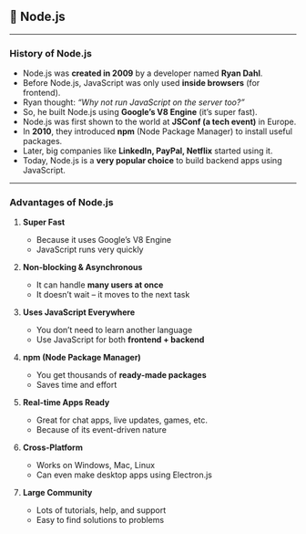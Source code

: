 ## 📘 Node.js

---

### **History of Node.js**

* Node.js was **created in 2009** by a developer named **Ryan Dahl**.
* Before Node.js, JavaScript was only used **inside browsers** (for frontend).
* Ryan thought: *“Why not run JavaScript on the server too?”*
* So, he built Node.js using **Google’s V8 Engine** (it’s super fast).
* Node.js was first shown to the world at **JSConf (a tech event)** in Europe.
* In **2010**, they introduced **npm** (Node Package Manager) to install useful packages.
* Later, big companies like **LinkedIn, PayPal, Netflix** started using it.
* Today, Node.js is a **very popular choice** to build backend apps using JavaScript.

---

### **Advantages of Node.js**

1. **Super Fast**

   * Because it uses Google’s V8 Engine
   * JavaScript runs very quickly

2. **Non-blocking & Asynchronous**

   * It can handle **many users at once**
   * It doesn’t wait – it moves to the next task

3. **Uses JavaScript Everywhere**

   * You don’t need to learn another language
   * Use JavaScript for both **frontend + backend**

4. **npm (Node Package Manager)**

   * You get thousands of **ready-made packages**
   * Saves time and effort

5. **Real-time Apps Ready**

   * Great for chat apps, live updates, games, etc.
   * Because of its event-driven nature

6. **Cross-Platform**

   * Works on Windows, Mac, Linux
   * Can even make desktop apps using Electron.js

7. **Large Community**

   * Lots of tutorials, help, and support
   * Easy to find solutions to problems

